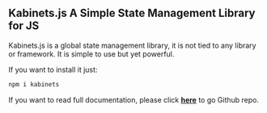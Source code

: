 ## Kabinets.js A Simple State Management Library for JS
Kabinets.js is a global state management library, it is not tied to any library or framework. It is simple to use but yet powerful.

If you want to install it just:
```bash
npm i kabinets
```
 If you want to read full documentation, please click **[here](https://github.com/andreidim/kabinets.js)** to
 go Github repo.

